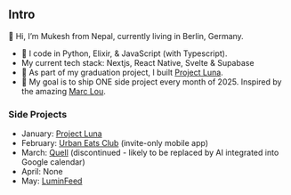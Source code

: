 ## Intro
👋 Hi, I’m Mukesh from Nepal, currently living in Berlin, Germany.
- 👀 I code in Python, Elixir, & JavaScript (with Typescript).
- My current tech stack: Nextjs, React Native, Svelte & Supabase
- 🌱 As part of my graduation project, I built [Project Luna](https://github.com/nontech/luna).
- 💞️ My goal is to ship ONE side project every month of 2025. Inspired by the amazing [Marc Lou](https://marclou.com/).

### Side Projects
- January: [Project Luna](https://github.com/nontech/luna)
- February: [Urban Eats Club](https://github.com/nontech/uec_app) (invite-only mobile app)
- March: [Quell](https://github.com/nontech/quell) (discontinued - likely to be replaced by AI integrated into Google calendar)
- April: None 
- May: [LuminFeed](https://github.com/amanjaiswal03/luminfeed)

<!---
nontech/nontech is a ✨ special ✨ repository because its `README.md` (this file) appears on your GitHub profile.
You can click the Preview link to take a look at your changes.
--->
